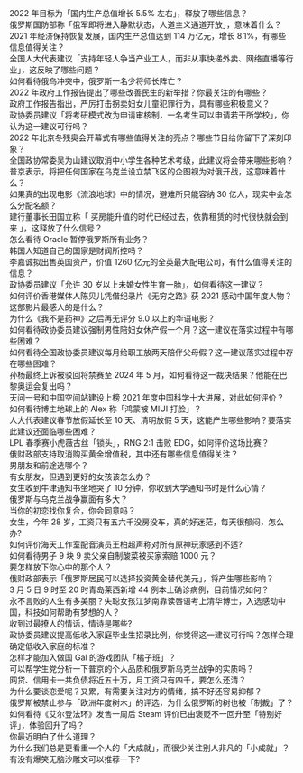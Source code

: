 2022 年目标为「国内生产总值增长 5.5% 左右」，释放了哪些信息？  
俄罗斯国防部称「俄军即将进入静默状态，人道主义通道开放」，意味着什么？  
2021 年经济保持恢复发展，国内生产总值达到 114 万亿元，增长 8.1%，有哪些信息值得关注？  
全国人大代表建议「支持年轻人争当产业工人，而非从事快递外卖、网络直播等行业」，这反映了哪些问题？  
如何看待俄乌冲突中，俄罗斯一名少将师长阵亡？  
2022 年政府工作报告提出了哪些改善民生的新举措？你最关注的有哪些？  
政府工作报告指出，严厉打击拐卖妇女儿童犯罪行为，具有哪些积极意义？  
政协委员建议「将考研模式改为申请审核制，一名考生可以申请若干所学校」，你认为这一建议可行吗？  
2022 年北京冬残奥会开幕式有哪些值得关注的亮点？哪些节目给你留下了深刻印象？  
全国政协常委吴为山建议取消中小学生各种艺术考级，此建议将会带来哪些影响？  
普京表示，将把任何国家在乌克兰设立禁飞区的企图视为对俄开战，这意味着什么？  
如果真的出现电影《流浪地球》中的情况，避难所只能容纳 30 亿人，现实中会怎么分配名额？  
建行董事长田国立称「 买房能升值的时代已经过去，依靠租赁的时代很快就会到来 」，这释放了什么信号？  
怎么看待 Oracle 暂停俄罗斯所有业务？  
韩国人知道自己的国家是财阀所控吗？  
李嘉诚拟出售英国资产，价值 1260 亿元的全英最大配电公司，有什么值得关注的信息？  
政协委员建议「允许 30 岁以上未婚女性生育一胎」，如何看待这一建议？  
如何评价香港媒体人陈贝儿凭借纪录片《无穷之路》获 2021 感动中国年度人物？这部影片最感人的是什么？  
为什么《我不是药神》之后再无评分 9.0 以上的华语电影？  
如何看待政协委员建议强制男性陪妇女休产假一个月？这一建议在落实过程中有哪些困难？  
如何看待全国政协委员建议每月给职工放两天陪伴父母假？这一建议落实过程中存在哪些困难？  
孙杨最终上诉被驳回将禁赛至 2024 年 5 月，如何看待这一裁决结果？他能在巴黎奥运会复出吗？  
天问一号和中国空间站建设上榜 2021 年度中国科学十大进展，对此如何评价？  
如何看待博主地球上的 Alex 称「鸿蒙被 MIUI 打脸」？  
人大代表建议春节放假延长至 10 天、清明放假 5 天，这能产生哪些影响？要落实此建议还面临哪些困难？  
LPL 春季赛小虎薇古丝「锁头」，RNG 2:1 击败 EDG，如何评价这场比赛？  
俄财政部支持取消购买黄金增值税，其中还有哪些信息值得关注？  
男朋友和前途选哪个？  
有女朋友，但遇到更好的女孩该怎么办？  
女生收到牛津通知书坐地哭了 10 分钟，你收到大学通知书时是什么心情？  
俄罗斯与乌克兰战争赢面有多大？  
当你的初恋找你复合，你会同意吗？  
女生，今年 28 岁，工资只有五六千没房没车，真的好迷茫，每天很郁闷，怎么办?  
如何评价海天工作室配音演员王柏超声称对所有原神玩家感到不适?  
如何看待男子 9 块 9 卖父亲自制酸菜被买家索赔 1000 元？  
要怎样放下你心中的那个人？  
俄财政部表示「俄罗斯居民可以选择投资黄金替代美元」，将产生哪些影响？  
3 月 5 日 9 时至 20 时青岛莱西新增 44 例本土确诊病例，目前情况如何？  
永不言败的人生有多美丽？失聪女孩江梦南靠读唇语考上清华博士，入选感动中国，科技如何帮助有梦想的人？  
收到过最撩人的情话，情诗是哪些?  
政协委员建议提高低收入家庭毕业生招录比例，你觉得这一建议可行吗？怎样合理确定低收入家庭的标准？  
怎样才能加入做国 Gal 的游戏团队「橘子班」？  
可以帮学生党分析一下普京的个人品质和俄罗斯乌克兰战争的实质吗？  
网贷、信用卡一共负债将近五十万，月工资只有四千，要怎么还清？  
为什么要谈恋爱呢？又累，有需要关注对方的情绪，搞不好还容易抑郁？  
俄罗斯被禁止参与「欧洲年度树木」的评选，为什么俄罗斯的树也被「制裁」了？  
如何看待《艾尔登法环》发售一周后 Steam 评价已由褒贬不一回升至「特别好评」，体验回升了吗？  
你最近明白了什么道理？  
为什么我们总是更看重一个人的「大成就」，而很少关注别人非凡的「小成就」？  
有没有爆笑无脑沙雕文可以推荐一下?  
